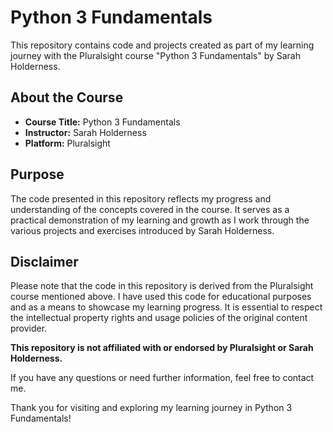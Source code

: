 # Python 3 Fundamentals

This repository contains code and projects created as part of my learning journey with the Pluralsight course "Python 3 Fundamentals" by Sarah Holderness.

## About the Course

- **Course Title:** Python 3 Fundamentals
- **Instructor:** Sarah Holderness
- **Platform:** Pluralsight

## Purpose

The code presented in this repository reflects my progress and understanding of the concepts covered in the course. It serves as a practical demonstration of my learning and growth as I work through the various projects and exercises introduced by Sarah Holderness.

## Disclaimer

Please note that the code in this repository is derived from the Pluralsight course mentioned above. I have used this code for educational purposes and as a means to showcase my learning progress. It is essential to respect the intellectual property rights and usage policies of the original content provider.

**This repository is not affiliated with or endorsed by Pluralsight or Sarah Holderness.**

If you have any questions or need further information, feel free to contact me.

Thank you for visiting and exploring my learning journey in Python 3 Fundamentals!
